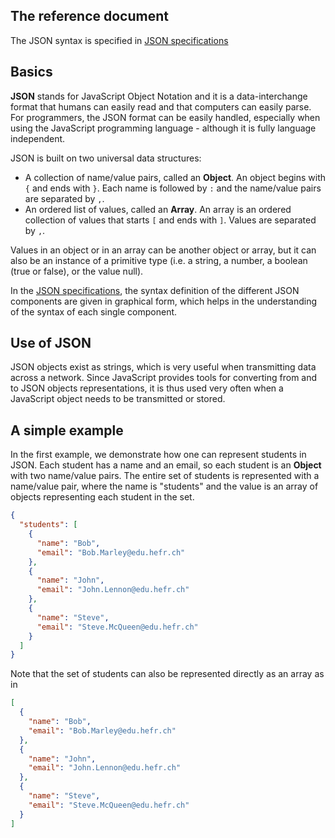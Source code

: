 

## The reference document
The JSON syntax is specified in 
[JSON
specifications](https://www.ecma-international.org/publications-and-standards/standards/ecma-404/)

## Basics
**JSON** stands for JavaScript Object Notation and it is a 
data-interchange format that humans can easily read and that computers can 
easily parse. For programmers, the JSON format can be easily handled, 
especially when using the JavaScript programming language - although it is 
fully language independent.

JSON is built on two universal data structures:
* A collection of name/value pairs, called an **Object**. An object begins
  with `{` and ends with `}`. Each name is followed by `:` and the
  name/value pairs are separated by `,`.
* An ordered list of values, called an **Array**. An array is an ordered
  collection of values that starts `[` and ends with `]`. Values are
  separated by `,`.

Values in an object or in an array can be another object or array, but it can
also be an instance of a primitive type (i.e. a string, a number, a boolean
(true or false), or the value null).

In the [JSON specifications](https://www.ecma-international.org/publications-and-standards/standards/ecma-404/), 
the syntax definition of the different JSON components are given in 
graphical form, which helps in the understanding of the syntax of each 
single component.

## Use of JSON
JSON objects exist as strings, which is very useful when transmitting data 
across a network. Since JavaScript provides tools for converting from and to 
JSON objects representations, it is thus used very often when a JavaScript 
object needs to be transmitted or stored.

## A simple example
In the first example, we demonstrate how one can represent students in JSON. 
Each student has a name and an email, so each student is an **Object** with 
two name/value pairs. The entire set of students is represented with a 
name/value pair, where the name is "students" and the value is an array of 
objects representing each student in the set.

```JSON
{
  "students": [
    {
      "name": "Bob",
      "email": "Bob.Marley@edu.hefr.ch"
    },
    {
      "name": "John",
      "email": "John.Lennon@edu.hefr.ch"
    },
    {
      "name": "Steve",
      "email": "Steve.McQueen@edu.hefr.ch"
    }
  ]
}
```  

Note that the set of students can also be represented directly as an array 
as in 
```JSON
[
  {
    "name": "Bob",
    "email": "Bob.Marley@edu.hefr.ch"
  },
  {
    "name": "John",
    "email": "John.Lennon@edu.hefr.ch"
  },
  {
    "name": "Steve",
    "email": "Steve.McQueen@edu.hefr.ch"
  }
]
```  
